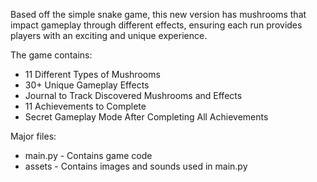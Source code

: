 Based off the simple snake game, this new version has mushrooms that impact gameplay through different effects, ensuring each run provides players with an exciting and unique experience.

The game contains:
- 11 Different Types of Mushrooms
- 30+ Unique Gameplay Effects
- Journal to Track Discovered Mushrooms and Effects
- 11 Achievements to Complete
- Secret Gameplay Mode After Completing All Achievements

Major files:
- main.py - Contains game code
- assets - Contains images and sounds used in main.py
